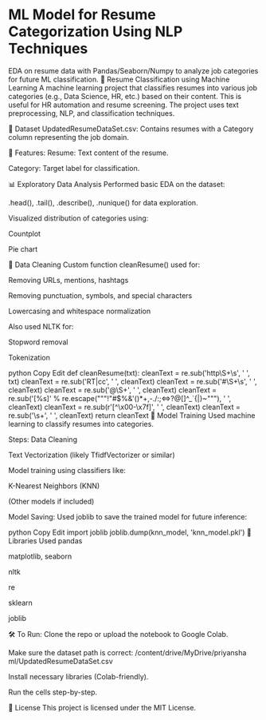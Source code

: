 # ML Model for Resume Categorization Using NLP Techniques
 EDA on resume data with Pandas/Seaborn/Numpy to analyze job categories for future ML classification.
📄 Resume Classification using Machine Learning
A machine learning project that classifies resumes into various job categories (e.g., Data Science, HR, etc.) based on their content. This is useful for HR automation and resume screening. The project uses text preprocessing, NLP, and classification techniques.

📁 Dataset
UpdatedResumeDataSet.csv: Contains resumes with a Category column representing the job domain.

📌 Features:
Resume: Text content of the resume.

Category: Target label for classification.

📊 Exploratory Data Analysis
Performed basic EDA on the dataset:

.head(), .tail(), .describe(), .nunique() for data exploration.

Visualized distribution of categories using:

Countplot

Pie chart

🧼 Data Cleaning
Custom function cleanResume() used for:

Removing URLs, mentions, hashtags

Removing punctuation, symbols, and special characters

Lowercasing and whitespace normalization

Also used NLTK for:

Stopword removal

Tokenization

python
Copy
Edit
def cleanResume(txt):
    cleanText = re.sub('http\\S+\\s', ' ', txt)
    cleanText = re.sub('RT|cc', ' ', cleanText)
    cleanText = re.sub('#\\S+\\s', ' ', cleanText)
    cleanText = re.sub('@\\S+', ' ', cleanText)
    cleanText = re.sub('[%s]' % re.escape("""!"#$%&'()*+,-./:;<=>?@[\]^_`{|}~"""), ' ', cleanText)
    cleanText = re.sub(r'[^\x00-\x7f]', ' ', cleanText)
    cleanText = re.sub('\s+', ' ', cleanText)
    return cleanText
🤖 Model Training
Used machine learning to classify resumes into categories.

Steps:
Data Cleaning

Text Vectorization (likely TfidfVectorizer or similar)

Model training using classifiers like:

K-Nearest Neighbors (KNN)

(Other models if included)

Model Saving:
Used joblib to save the trained model for future inference:

python
Copy
Edit
import joblib
joblib.dump(knn_model, 'knn_model.pkl')
🧠 Libraries Used
pandas

matplotlib, seaborn

nltk

re

sklearn

joblib

🛠 To Run:
Clone the repo or upload the notebook to Google Colab.

Make sure the dataset path is correct:
/content/drive/MyDrive/priyansha ml/UpdatedResumeDataSet.csv

Install necessary libraries (Colab-friendly).

Run the cells step-by-step.

📄 License
This project is licensed under the MIT License.
